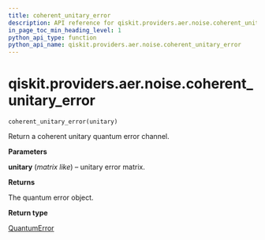 ```yaml
---
title: coherent_unitary_error
description: API reference for qiskit.providers.aer.noise.coherent_unitary_error
in_page_toc_min_heading_level: 1
python_api_type: function
python_api_name: qiskit.providers.aer.noise.coherent_unitary_error
---
```


# qiskit.providers.aer.noise.coherent\_unitary\_error

<span id="qiskit.providers.aer.noise.coherent_unitary_error" />

`coherent_unitary_error(unitary)`

Return a coherent unitary quantum error channel.

**Parameters**

**unitary** (*matrix like*) – unitary error matrix.

**Returns**

The quantum error object.

**Return type**

[QuantumError](qiskit.providers.aer.noise.QuantumError "qiskit.providers.aer.noise.QuantumError")

